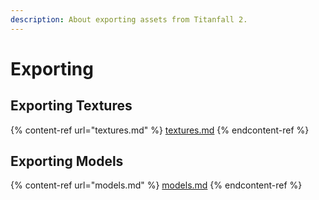 ```yaml
---
description: About exporting assets from Titanfall 2.
---
```


# Exporting

## Exporting Textures

{% content-ref url="textures.md" %}
[textures.md](textures.md)
{% endcontent-ref %}

## Exporting Models

{% content-ref url="models.md" %}
[models.md](models.md)
{% endcontent-ref %}
